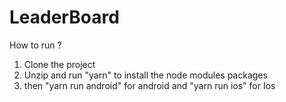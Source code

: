# LeaderBoard

How to run ? 
1. Clone the project
2. Unzip and run "yarn" to install the node modules packages
3. then "yarn run android" for android and "yarn run ios" for Ios

